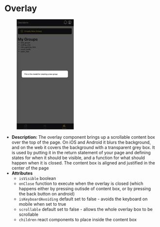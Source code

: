 # Overlay

<figure><img src="../.gitbook/assets/Screenshot 2025-01-16 at 13.28.17.png" alt="" width="188"><figcaption></figcaption></figure>

* **Description:** The overlay component brings up a scrollable content box over the top of the page. On iOS and Android it blurs the background, and on the web it covers the background with a transparent grey box. It is used by putting it in the return statement of your page and defining states for when it should be visible, and a function for what should happen when it is closed. The content box is aligned and justified in the center of the page
* **Attributes**
  * `isVisible` boolean
  * `onClose` function to execute when the overlay is closed (which happens either by pressing outisde of content box, or by pressing the back button on android)
  * &#x20;`isKeyboardAvoiding` default set to false - avoids the keyboard on mobile when set to true
  * &#x20;`scrollable` default set to false - allows the whole overlay box to be scrollable
  * `children` react components to place inside the content box
